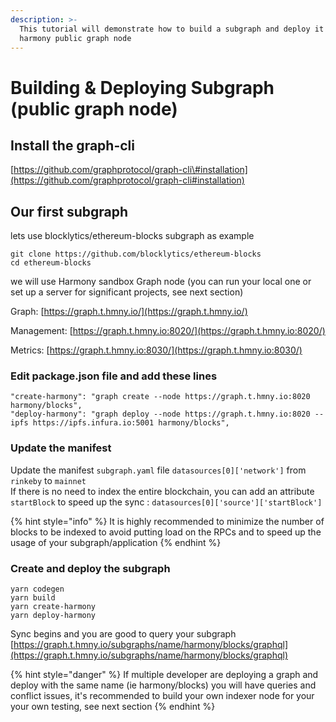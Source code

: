 ```yaml
---
description: >-
  This tutorial will demonstrate how to build a subgraph and deploy it on
  harmony public graph node
---
```


# Building & Deploying Subgraph \(public graph node\)

## Install the graph-cli

[https://github.com/graphprotocol/graph-cli\#installation](https://github.com/graphprotocol/graph-cli#installation)

## Our first subgraph 

lets use blocklytics/ethereum-blocks subgraph as example

```text
git clone https://github.com/blocklytics/ethereum-blocks
cd ethereum-blocks
```

we will use Harmony sandbox Graph node \(you can run your local one or set up a server for significant projects, see next section\)

Graph: [https://graph.t.hmny.io/](https://graph.t.hmny.io/)

Management: [https://graph.t.hmny.io:8020/](https://graph.t.hmny.io:8020/)

Metrics: [https://graph.t.hmny.io:8030/](https://graph.t.hmny.io:8030/)

### Edit package.json file and add these lines

```text
"create-harmony": "graph create --node https://graph.t.hmny.io:8020 harmony/blocks",
"deploy-harmony": "graph deploy --node https://graph.t.hmny.io:8020 --ipfs https://ipfs.infura.io:5001 harmony/blocks",
```

###  Update the manifest

Update the manifest `subgraph.yaml` file `datasources[0]['network']` from `rinkeby` to `mainnet`   
If there is no need to index the entire blockchain, you can add an attribute `startBlock` to speed up the sync : `datasources[0]['source']['startBlock']`

{% hint style="info" %}
It is highly recommended to minimize the number of blocks to be indexed to avoid putting load on the RPCs and to speed up the usage of your subgraph/application
{% endhint %}

### Create and deploy the subgraph

```text
yarn codegen
yarn build
yarn create-harmony 
yarn deploy-harmony
```

Sync begins and you are good to query your subgraph [https://graph.t.hmny.io/subgraphs/name/harmony/blocks/graphql](https://graph.t.hmny.io/subgraphs/name/harmony/blocks/graphql)

{% hint style="danger" %}
If multiple developer are deploying a graph and deploy with the same name \(ie harmony/blocks\) you will have queries and conflict issues, it's recommended to build your own indexer node for your your own testing, see next section
{% endhint %}

